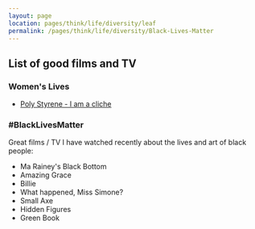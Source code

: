 ```yaml
---
layout: page
location: pages/think/life/diversity/leaf
permalink: /pages/think/life/diversity/Black-Lives-Matter
---
```


## List of good films and TV

### Women's Lives

- [Poly Styrene - I am a cliche](https://www.modernfilms.com/polystyrene)

### #BlackLivesMatter

Great films / TV I have watched recently about the lives and art of black people:

- Ma Rainey's Black Bottom 
- Amazing Grace 
- Billie
- What happened, Miss Simone?
- Small Axe 
- Hidden Figures 
- Green Book